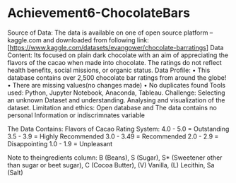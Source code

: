 # Achievement6-ChocolateBars
Source of Data: The data is available on one of open source platform – kaggle.com and downloaded from following link: [https://www.kaggle.com/datasets/evangower/chocolate-barratings]
Data Content: Its focused on plain dark chocolate with an aim of appreciating the flavors of the cacao when made into chocolate. The ratings do not reflect health benefits, social missions, or organic status.
Data Profile: 
• This database contains over 2,500 chocolate bar ratings from around the globe! 
• There are missing values(no changes made) 
• No duplicates found 
Tools used: Python, Jupyter Notebook, Anaconda, Tableau.
Challenge: Selecting an unknown Dataset and understanding. Analysing and visualization of the dataset. 
Limitation and ethics: Open database and The data contains no personal Information or indiscrimnates variable

The Data Contains: 
Flavors of Cacao Rating System:
4.0 - 5.0 = Outstanding
3.5 - 3.9 = Highly Recommended
3.0 - 3.49 = Recommended
2.0 - 2.9 = Disappointing
1.0 - 1.9 = Unpleasant

Note to theingredients column:
B (Beans), S (Sugar), S* (Sweetener other than sugar or beet sugar), C (Cocoa Butter), (V) Vanilla, (L) Lecithin, Sa (Salt)
